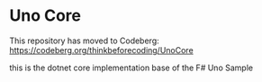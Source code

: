 # Uno Core

This repository has moved to Codeberg: https://codeberg.org/thinkbeforecoding/UnoCore

this is the dotnet core implementation base of the F# Uno Sample
